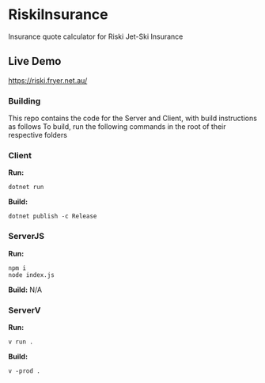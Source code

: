 # RiskiInsurance

Insurance quote calculator for Riski Jet-Ski Insurance

## Live Demo

https://riski.fryer.net.au/

### Building

This repo contains the code for the Server and Client, with build instructions as follows
To build, run the following commands in the root of their respective folders

### Client

**Run:**
```
dotnet run
```

**Build:**
```
dotnet publish -c Release
```

### ServerJS

**Run:**
```
npm i
node index.js
```

**Build:**
N/A

### ServerV

**Run:**
```
v run .
```

**Build:**
```
v -prod .
```